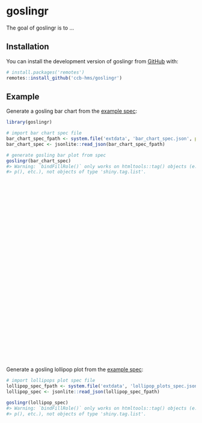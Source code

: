 
<!-- README.md is generated from README.Rmd. Please edit that file -->

# goslingr

<!-- badges: start -->
<!-- badges: end -->

The goal of goslingr is to …

## Installation

You can install the development version of goslingr from
[GitHub](https://github.com/) with:

``` r
# install.packages('remotes')
remotes::install_github('ccb-hms/goslingr')
```

## Example

Generate a gosling bar chart from the [example
spec](https://gosling.js.org/?example=doc_bar):

``` r
library(goslingr)

# import bar chart spec file
bar_chart_spec_fpath <- system.file('extdata', 'bar_chart_spec.json', package = 'goslingr')
bar_chart_spec <- jsonlite::read_json(bar_chart_spec_fpath)

# generate gosling bar plot from spec
goslingr(bar_chart_spec)
#> Warning: `bindFillRole()` only works on htmltools::tag() objects (e.g., div(),
#> p(), etc.), not objects of type 'shiny.tag.list'.
```

<div id="htmlwidget-33bbcd01a86858123bd4" class="goslingr html-widget" style="width:100%;height:480px;"></div>
<script type="application/json" data-for="htmlwidget-33bbcd01a86858123bd4">{"x":{"tag":{"name":"GoslingComponent","attribs":{"spec":{"title":"Basic Marks: bar","subtitle":"Tutorial Examples","tracks":[{"layout":"linear","width":800,"height":180,"data":{"url":"https://resgen.io/api/v1/tileset_info/?d=UvVPeLHuRDiYA3qwFlm7xQ","type":"multivec","row":"sample","column":"position","value":"peak","categories":["sample 1"],"binSize":5},"mark":"bar","x":{"field":"start","type":"genomic","axis":"bottom"},"xe":{"field":"end","type":"genomic"},"y":{"field":"peak","type":"quantitative","axis":"right"},"size":{"value":5}}]}},"children":[]},"class":"reactR_markup"},"evals":[],"jsHooks":[]}</script>

Generate a gosling lollipop plot from the [example
spec](https://gosling.js.org/?example=MARK_DISPLACEMENT):

``` r
# import lollipops plot spec file
lollipop_spec_fpath <- system.file('extdata', 'lollipop_plots_spec.json', package = 'goslingr')
lollipop_spec <- jsonlite::read_json(lollipop_spec_fpath)

goslingr(lollipop_spec)
#> Warning: `bindFillRole()` only works on htmltools::tag() objects (e.g., div(),
#> p(), etc.), not objects of type 'shiny.tag.list'.
```

<div id="htmlwidget-e0319be51b4ade405a31" class="goslingr html-widget" style="width:100%;height:480px;"></div>
<script type="application/json" data-for="htmlwidget-e0319be51b4ade405a31">{"x":{"tag":{"name":"GoslingComponent","attribs":{"spec":{"title":"Mark Displacement","subtitle":"Reposition marks to address visual overlaps using displacement options","spacing":1,"centerRadius":0.8,"xDomain":{"chromosome":"chr17","interval":[43080000,43120000]},"views":[{"alignment":"overlay","xDomain":{"chromosome":"chr3","interval":[142500000,143000000]},"data":{"url":"https://server.gosling-lang.org/api/v1/tileset_info/?d=transcript-hg38-beddb","type":"beddb","genomicFields":[{"index":1,"name":"start"},{"index":2,"name":"end"}],"valueFields":[{"index":0,"name":"chr","type":"nominal"},{"index":5,"name":"strand","type":"nominal"},{"index":3,"name":"name","type":"nominal"},{"index":9,"name":"exon_start","type":"nominal"},{"index":10,"name":"exon_end","type":"nominal"}]},"dataTransform":[{"type":"filter","field":"type","oneOf":["gene"]},{"type":"displace","method":"pile","boundingBox":{"startField":"start","endField":"end"},"newField":"row","maxRows":15}],"title":"hg38 | Transcript (Max. 15 Rows)","tracks":[{"dataTransform":[{"type":"displace","method":"pile","boundingBox":{"startField":"start","endField":"end"},"newField":"row","maxRows":15},{"type":"filter","field":"type","oneOf":["gene"]},{"type":"filter","field":"strand","oneOf":["+"]}],"mark":"triangleRight","x":{"field":"end","type":"genomic","axis":"top"},"size":{"value":15}},{"dataTransform":[{"type":"displace","method":"pile","boundingBox":{"startField":"start","endField":"end"},"newField":"row","maxRows":15},{"type":"filter","field":"type","oneOf":["gene"]}],"mark":"text","text":{"field":"name","type":"nominal"},"x":{"field":"start","type":"genomic"},"xe":{"field":"end","type":"genomic"},"style":{"dy":-10}},{"dataTransform":[{"type":"displace","method":"pile","boundingBox":{"startField":"start","endField":"end"},"newField":"row","maxRows":15},{"type":"filter","field":"type","oneOf":["gene"]},{"type":"filter","field":"strand","oneOf":["-"]}],"mark":"triangleLeft","x":{"field":"start","type":"genomic"},"size":{"value":15},"style":{"align":"right"}},{"dataTransform":[{"type":"displace","method":"pile","boundingBox":{"startField":"start","endField":"end"},"newField":"row","maxRows":15},{"type":"exonSplit","separator":",","flag":{"field":"type","value":"exon"},"fields":[{"field":"exon_start","type":"genomic","newField":"start","chrField":"chr"},{"field":"exon_end","type":"genomic","newField":"end","chrField":"chr"}]},{"type":"filter","field":"type","oneOf":["exon"]}],"mark":"rect","size":{"value":10},"x":{"field":"start","type":"genomic"},"xe":{"field":"end","type":"genomic"}},{"dataTransform":[{"type":"displace","method":"pile","boundingBox":{"startField":"start","endField":"end"},"newField":"row","maxRows":15},{"type":"filter","field":"type","oneOf":["gene"]},{"type":"filter","field":"strand","oneOf":["+"]}],"mark":"rule","x":{"field":"start","type":"genomic"},"strokeWidth":{"value":3},"xe":{"field":"end","type":"genomic"},"style":{"linePattern":{"type":"triangleRight","size":5}}},{"dataTransform":[{"type":"displace","method":"pile","boundingBox":{"startField":"start","endField":"end"},"newField":"row","maxRows":15},{"type":"filter","field":"type","oneOf":["gene"]},{"type":"filter","field":"strand","oneOf":["-"]}],"mark":"rule","x":{"field":"start","type":"genomic"},"strokeWidth":{"value":3},"xe":{"field":"end","type":"genomic"},"style":{"linePattern":{"type":"triangleRight","size":5}}}],"row":{"field":"row","type":"nominal"},"color":{"field":"strand","type":"nominal","domain":["+","-"],"range":["#0072B2","#D45E00"]},"visibility":[{"operation":"less-than","measure":"width","threshold":"|xe-x|","transitionPadding":10,"target":"mark"}],"opacity":{"value":0.8},"style":{"outline":"black"},"width":700,"height":500},{"xDomain":{"chromosome":"chr2","interval":[126800000,127700000]},"tracks":[{"alignment":"overlay","title":"Likely Benign","data":{"url":"https://server.gosling-lang.org/api/v1/tileset_info/?d=clinvar-beddb","type":"beddb","genomicFields":[{"index":1,"name":"start"},{"index":2,"name":"end"}],"valueFields":[{"index":7,"name":"significance","type":"nominal"},{"type":"nominal","index":3,"name":"3"},{"type":"nominal","index":4,"name":"4"}]},"dataTransform":[{"type":"filter","field":"significance","oneOf":["Likely_benign"]},{"type":"displace","boundingBox":{"startField":"start","endField":"end","padding":5},"method":"spread","newField":"a"}],"tracks":[{"mark":"point","size":{"value":4},"color":{"value":"#029F73"},"stroke":{"value":"black"},"strokeWidth":{"value":1}},{"mark":"text","color":{"field":"3","type":"nominal","domain":["A","T","G","C"],"legend":true},"text":{"field":"3","type":"nominal"},"y":{"value":48}},{"mark":"text","color":{"field":"4","type":"nominal","domain":["A","T","G","C"]},"text":{"field":"4","type":"nominal"},"y":{"value":18}},{"mark":"text","color":{"value":"gray"},"text":{"value":"↓"},"y":{"value":33}}],"x":{"field":"aStart","type":"genomic"},"xe":{"field":"aEnd","type":"genomic"},"y":{"value":5},"opacity":{"value":0.8},"style":{"inlineLegend":true},"width":700,"height":60},{"data":{"url":"https://server.gosling-lang.org/api/v1/tileset_info/?d=clinvar-beddb","type":"beddb","genomicFields":[{"index":1,"name":"start"},{"index":2,"name":"end"}],"valueFields":[{"index":7,"name":"significance","type":"nominal"}]},"dataTransform":[{"type":"filter","field":"significance","oneOf":["Likely_benign"]},{"type":"displace","boundingBox":{"startField":"start","endField":"end","padding":5},"method":"spread","newField":"a"}],"mark":"betweenLink","xe":{"field":"start","type":"genomic"},"x":{"field":"aStart","type":"genomic"},"color":{"value":"#029F73"},"stroke":{"value":"lightgrey"},"strokeWidth":{"value":0.5},"opacity":{"value":0.8},"width":700,"height":60},{"alignment":"overlay","tracks":[{"data":{"url":"https://server.gosling-lang.org/api/v1/tileset_info/?d=clinvar-beddb","type":"beddb","genomicFields":[{"index":1,"name":"start"},{"index":2,"name":"end"}],"valueFields":[{"index":7,"name":"significance","type":"nominal"}]},"dataTransform":[{"type":"filter","field":"significance","oneOf":["Likely_benign"]}],"mark":"rect","color":{"value":"lightgray"},"stroke":{"value":"lightgray"},"strokeWidth":{"value":0.5},"x":{"field":"start","type":"genomic"},"xe":{"field":"end","type":"genomic"},"opacity":{"value":0.8}},{"data":{"url":"https://server.gosling-lang.org/api/v1/tileset_info/?d=gene-annotation","type":"beddb","genomicFields":[{"index":1,"name":"start"},{"index":2,"name":"end"}],"valueFields":[{"index":5,"name":"strand","type":"nominal"},{"index":3,"name":"name","type":"nominal"}],"exonIntervalFields":[{"index":12,"name":"start"},{"index":13,"name":"end"}]},"row":{"field":"strand","type":"nominal","domain":["+","-"]},"color":{"field":"strand","type":"nominal","domain":["+","-"],"range":["#7585FF","#FF8A85"]},"visibility":[{"operation":"less-than","measure":"width","threshold":"|xe-x|","transitionPadding":10,"target":"mark"}],"opacity":{"value":0.8},"dataTransform":[{"type":"filter","field":"type","oneOf":["gene"]},{"type":"filter","field":"strand","oneOf":["+"]}],"mark":"triangleRight","x":{"field":"end","type":"genomic","axis":"none"},"size":{"value":15}},{"data":{"url":"https://server.gosling-lang.org/api/v1/tileset_info/?d=gene-annotation","type":"beddb","genomicFields":[{"index":1,"name":"start"},{"index":2,"name":"end"}],"valueFields":[{"index":5,"name":"strand","type":"nominal"},{"index":3,"name":"name","type":"nominal"}],"exonIntervalFields":[{"index":12,"name":"start"},{"index":13,"name":"end"}]},"row":{"field":"strand","type":"nominal","domain":["+","-"]},"color":{"field":"strand","type":"nominal","domain":["+","-"],"range":["#7585FF","#FF8A85"]},"visibility":[{"operation":"less-than","measure":"width","threshold":"|xe-x|","transitionPadding":10,"target":"mark"}],"opacity":{"value":0.8},"dataTransform":[{"type":"filter","field":"type","oneOf":["gene"]}],"mark":"text","text":{"field":"name","type":"nominal"},"x":{"field":"start","type":"genomic"},"xe":{"field":"end","type":"genomic"},"style":{"dy":-15}},{"data":{"url":"https://server.gosling-lang.org/api/v1/tileset_info/?d=gene-annotation","type":"beddb","genomicFields":[{"index":1,"name":"start"},{"index":2,"name":"end"}],"valueFields":[{"index":5,"name":"strand","type":"nominal"},{"index":3,"name":"name","type":"nominal"}],"exonIntervalFields":[{"index":12,"name":"start"},{"index":13,"name":"end"}]},"row":{"field":"strand","type":"nominal","domain":["+","-"]},"color":{"field":"strand","type":"nominal","domain":["+","-"],"range":["#7585FF","#FF8A85"]},"visibility":[{"operation":"less-than","measure":"width","threshold":"|xe-x|","transitionPadding":10,"target":"mark"}],"opacity":{"value":0.8},"dataTransform":[{"type":"filter","field":"type","oneOf":["gene"]},{"type":"filter","field":"strand","oneOf":["-"]}],"mark":"triangleLeft","x":{"field":"start","type":"genomic"},"size":{"value":15},"style":{"align":"right"}},{"data":{"url":"https://server.gosling-lang.org/api/v1/tileset_info/?d=gene-annotation","type":"beddb","genomicFields":[{"index":1,"name":"start"},{"index":2,"name":"end"}],"valueFields":[{"index":5,"name":"strand","type":"nominal"},{"index":3,"name":"name","type":"nominal"}],"exonIntervalFields":[{"index":12,"name":"start"},{"index":13,"name":"end"}]},"row":{"field":"strand","type":"nominal","domain":["+","-"]},"color":{"field":"strand","type":"nominal","domain":["+","-"],"range":["#7585FF","#FF8A85"]},"visibility":[{"operation":"less-than","measure":"width","threshold":"|xe-x|","transitionPadding":10,"target":"mark"}],"opacity":{"value":0.8},"dataTransform":[{"type":"filter","field":"type","oneOf":["exon"]}],"mark":"rect","x":{"field":"start","type":"genomic"},"size":{"value":15},"xe":{"field":"end","type":"genomic"}},{"data":{"url":"https://server.gosling-lang.org/api/v1/tileset_info/?d=gene-annotation","type":"beddb","genomicFields":[{"index":1,"name":"start"},{"index":2,"name":"end"}],"valueFields":[{"index":5,"name":"strand","type":"nominal"},{"index":3,"name":"name","type":"nominal"}],"exonIntervalFields":[{"index":12,"name":"start"},{"index":13,"name":"end"}]},"row":{"field":"strand","type":"nominal","domain":["+","-"]},"color":{"field":"strand","type":"nominal","domain":["+","-"],"range":["#7585FF","#FF8A85"]},"visibility":[{"operation":"less-than","measure":"width","threshold":"|xe-x|","transitionPadding":10,"target":"mark"}],"opacity":{"value":0.8},"dataTransform":[{"type":"filter","field":"type","oneOf":["gene"]},{"type":"filter","field":"strand","oneOf":["+"]}],"mark":"rule","x":{"field":"start","type":"genomic"},"strokeWidth":{"value":3},"xe":{"field":"end","type":"genomic"},"style":{"linePattern":{"type":"triangleRight","size":5}}},{"data":{"url":"https://server.gosling-lang.org/api/v1/tileset_info/?d=gene-annotation","type":"beddb","genomicFields":[{"index":1,"name":"start"},{"index":2,"name":"end"}],"valueFields":[{"index":5,"name":"strand","type":"nominal"},{"index":3,"name":"name","type":"nominal"}],"exonIntervalFields":[{"index":12,"name":"start"},{"index":13,"name":"end"}]},"row":{"field":"strand","type":"nominal","domain":["+","-"]},"color":{"field":"strand","type":"nominal","domain":["+","-"],"range":["#7585FF","#FF8A85"]},"visibility":[{"operation":"less-than","measure":"width","threshold":"|xe-x|","transitionPadding":10,"target":"mark"}],"opacity":{"value":0.8},"dataTransform":[{"type":"filter","field":"type","oneOf":["gene"]},{"type":"filter","field":"strand","oneOf":["-"]}],"mark":"rule","x":{"field":"start","type":"genomic"},"strokeWidth":{"value":3},"xe":{"field":"end","type":"genomic"},"style":{"linePattern":{"type":"triangleLeft","size":5}}}],"width":700,"height":100}]},{"tracks":[{"data":{"url":"https://server.gosling-lang.org/api/v1/tileset_info/?d=clinvar-beddb","type":"beddb","genomicFields":[{"index":1,"name":"start"},{"index":2,"name":"end"}],"valueFields":[{"index":7,"name":"significance","type":"nominal"}]},"displacement":{"type":"pile","padding":3.5},"mark":"point","x":{"field":"start","type":"genomic"},"xe":{"field":"end","type":"genomic"},"size":{"value":3},"color":{"field":"significance","type":"nominal","domain":["Pathogenic","Pathogenic/Likely_pathogenic","Likely_pathogenic","Uncertain_significance","Likely_benign","Benign/Likely_benign","Benign"],"range":["#CB3B8C","#CB71A3","#CB96B3","gray","#029F73","#5A9F8C","#5A9F8C"],"legend":true},"width":700,"height":260}]}],"style":{"outlineWidth":0}}},"children":[]},"class":"reactR_markup"},"evals":[],"jsHooks":[]}</script>
